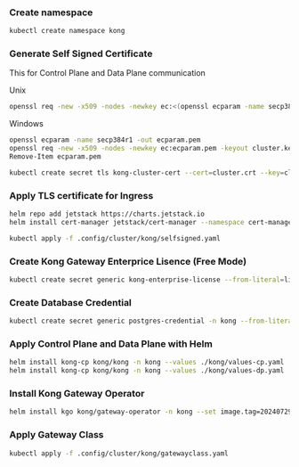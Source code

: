 ### Create namespace
```bash
kubectl create namespace kong
```

### Generate Self Signed Certificate
This for Control Plane and Data Plane communication

Unix
```bash
openssl req -new -x509 -nodes -newkey ec:<(openssl ecparam -name secp384r1) -keyout cluster.key -out cluster.crt -days 1095 -subj "/CN=kong_clustering"
```

Windows
```bash
openssl ecparam -name secp384r1 -out ecparam.pem
openssl req -new -x509 -nodes -newkey ec:ecparam.pem -keyout cluster.key -out cluster.crt -days 1095 -subj "/CN=kong_clustering"
Remove-Item ecparam.pem
```

```bash
kubectl create secret tls kong-cluster-cert --cert=cluster.crt --key=cluster.key --namespace kong
```

### Apply TLS certificate for Ingress
```bash
helm repo add jetstack https://charts.jetstack.io
helm install cert-manager jetstack/cert-manager --namespace cert-manager --create-namespace --version v1.15.2 --set crds.enabled=true

kubectl apply -f .config/cluster/kong/selfsigned.yaml
```

### Create Kong Gateway Enterprice Lisence (Free Mode)
```bash
kubectl create secret generic kong-enterprise-license --from-literal=license="'{}'" -n kong
```

### Create Database Credential
```bash
kubectl create secret generic postgres-credential -n kong --from-literal=user=adminrnd --from-literal=password=gWl7Jj3eZbFEhBqg
```

### Apply Control Plane and Data Plane with Helm

```bash
helm install kong-cp kong/kong -n kong --values ./kong/values-cp.yaml
helm install kong-cp kong/kong -n kong --values ./kong/values-dp.yaml
```

### Install Kong Gateway Operator
```bash
helm install kgo kong/gateway-operator -n kong --set image.tag=20240729-amd64
```

### Apply Gateway Class
```bash
kubectl apply -f .config/cluster/kong/gatewayclass.yaml
```